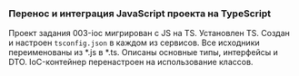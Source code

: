 ### Перенос и интеграция JavaScript проекта на TypeScript

Проект задания 003-ioc мигрирован с JS на TS. 
Установлен TS. 
Создан и настроен `tsconfig.json` в каждом из сервисов. 
Все исходники переименованы из *.js в *.ts. 
Описаны основные типы, интерфейсы и DTO.
IoC-контейнер перенастроен на использование классов.
